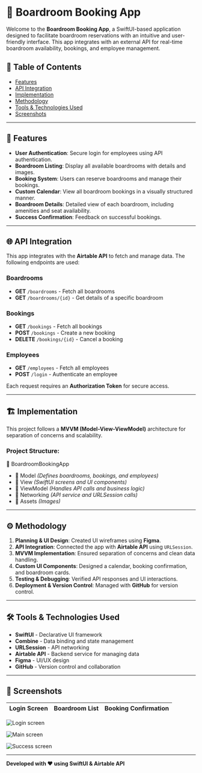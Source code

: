 # 📌 Boardroom Booking App

Welcome to the **Boardroom Booking App**, a SwiftUI-based application designed to facilitate boardroom reservations with an intuitive and user-friendly interface. This app integrates with an external API for real-time boardroom availability, bookings, and employee management.

## 📖 Table of Contents
- [Features](#features)
- [API Integration](#api-integration)
- [Implementation](#implementation)
- [Methodology](#methodology)
- [Tools & Technologies Used](#tools--technologies-used)
- [Screenshots](#screenshots)


---

## 🎯 Features
- **User Authentication**: Secure login for employees using API authentication.
- **Boardroom Listing**: Display all available boardrooms with details and images.
- **Booking System**: Users can reserve boardrooms and manage their bookings.
- **Custom Calendar**: View all boardroom bookings in a visually structured manner.
- **Boardroom Details**: Detailed view of each boardroom, including amenities and seat availability.
- **Success Confirmation**: Feedback on successful bookings.

---

## 🌐 API Integration
This app integrates with the **Airtable API** to fetch and manage data. The following endpoints are used:

### **Boardrooms**
- **GET** `/boardrooms` - Fetch all boardrooms
- **GET** `/boardrooms/{id}` - Get details of a specific boardroom

### **Bookings**
- **GET** `/bookings` - Fetch all bookings
- **POST** `/bookings` - Create a new booking
- **DELETE** `/bookings/{id}` - Cancel a booking

### **Employees**
- **GET** `/employees` - Fetch all employees
- **POST** `/login` - Authenticate an employee

Each request requires an **Authorization Token** for secure access.

---

## 🏗️ Implementation
This project follows a **MVVM (Model-View-ViewModel)** architecture for separation of concerns and scalability.

### **Project Structure:**
📂 BoardroomBookingApp
- 📂 Model *(Defines boardrooms, bookings, and employees)*
- 📂 View *(SwiftUI screens and UI components)*
- 📂 ViewModel *(Handles API calls and business logic)*
- 📂 Networking *(API service and URLSession calls)*
- 📂 Assets *(Images)*

---

## ⚙️ Methodology
1. **Planning & UI Design**: Created UI wireframes using **Figma**.
2. **API Integration**: Connected the app with **Airtable API** using `URLSession`.
3. **MVVM Implementation**: Ensured separation of concerns and clean data handling.
4. **Custom UI Components**: Designed a calendar, booking confirmation, and boardroom cards.
5. **Testing & Debugging**: Verified API responses and UI interactions.
6. **Deployment & Version Control**: Managed with **GitHub** for version control.

---

## 🛠 Tools & Technologies Used
- **SwiftUI** - Declarative UI framework
- **Combine** - Data binding and state management
- **URLSession** - API networking
- **Airtable API** - Backend service for managing data
- **Figma** - UI/UX design
- **GitHub** - Version control and collaboration

---

## 📸 Screenshots
| Login Screen | Boardroom List | Booking Confirmation |
|-------------|---------------|------------------|

![Login screen](https://github.com/user-attachments/assets/0861b424-e25b-4f3b-8ee8-54513c79a2a2)



![Main screen](https://github.com/user-attachments/assets/c93a782e-4a53-44ce-ae37-651d332a5ab2)



![Success screen](https://github.com/user-attachments/assets/59bdd269-3822-4022-a5af-9cd99aca1349)


---

**Developed with ❤️ using SwiftUI & Airtable API**

